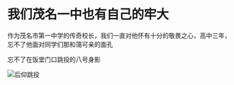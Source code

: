 # 我们茂名一中也有自己的牢大



作为茂名市第一中学的传奇校长，我们一直对他怀有十分的敬畏之心，高中三年，忘不了他面对同学们那和蔼可亲的面孔


忘不了在饭堂门口跳投的八号身影

![后仰跳投](/最后的三分.jpg)


